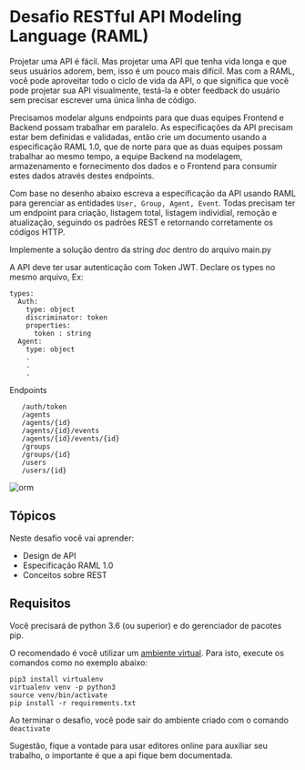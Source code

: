 # Desafio RESTful API Modeling Language (RAML)

Projetar uma API é fácil. Mas projetar uma API que tenha vida longa e que seus usuários 
adorem, bem, isso é um pouco mais difícil. Mas com a RAML, você pode aproveitar todo o 
ciclo de vida da API, o que significa que você pode projetar sua API visualmente, 
testá-la e obter feedback do usuário sem precisar escrever uma única linha de código.

Precisamos modelar alguns endpoints para que duas equipes Frontend e Backend possam trabalhar em paralelo. As especificações
da API precisam estar bem definidas e validadas, então crie um documento usando a especificação RAML 1.0, que de norte
para que as duas equipes possam trabalhar ao mesmo tempo, a equipe Backend na modelagem, armazenamento e fornecimento dos dados
e o Frontend para consumir estes dados através destes endpoints.


Com base no desenho abaixo escreva a especificação da API usando RAML para gerenciar as entidades
`User, Group, Agent, Event`. Todas precisam ter um endpoint para criação, listagem total, 
listagem individial, remoção e atualização, seguindo os padrões REST e retornando corretamente os 
códigos HTTP.

Implemente a solução dentro da string _doc_ dentro do arquivo main.py

A API deve ter usar autenticação com Token JWT.
Declare os types no mesmo arquivo, Ex:

    types:
      Auth:
        type: object
        discriminator: token
        properties:
          token : string
      Agent:
        type: object
        .
        .
        .
    

 Endpoints
 
       /auth/token
       /agents
       /agents/{id}
       /agents/{id}/events
       /agents/{id}/events/{id}
       /groups
       /groups/{id}
       /users
       /users/{id}

![orm](https://codenation-challenges.s3-us-west-1.amazonaws.com/python-12/Challenge.png)
## Tópicos

Neste desafio você vai aprender:

- Design de API
- Especificação RAML 1.0
- Conceitos sobre REST



## Requisitos

Você precisará de python 3.6 (ou superior) e do gerenciador de pacotes pip.

O recomendado é você utilizar um [ambiente virtual](https://pythonacademy.com.br/blog/python-e-virtualenv-como-programar-em-ambientes-virtuais). Para isto, execute os comandos como no exemplo abaixo:

    pip3 install virtualenv
    virtualenv venv -p python3
    source venv/bin/activate 
    pip install -r requirements.txt

Ao terminar o desafio, você pode sair do ambiente criado com o comando `deactivate`

Sugestão, fique a vontade para usar editores online para auxiliar seu trabalho, o importante é que a api fique bem documentada.